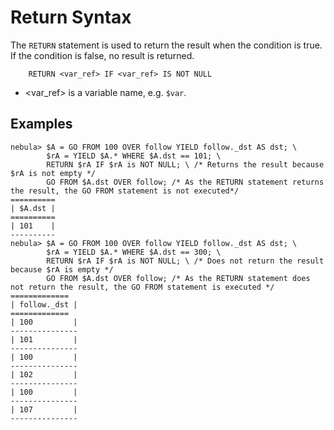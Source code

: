 # Return Syntax

The `RETURN` statement is used to return the result when the condition is true. If the condition is false, no result is returned.

```ngql
    RETURN <var_ref> IF <var_ref> IS NOT NULL
```

* <var_ref> is a variable name, e.g. `$var`.

## Examples

```ngql
nebula> $A = GO FROM 100 OVER follow YIELD follow._dst AS dst; \
        $rA = YIELD $A.* WHERE $A.dst == 101; \
        RETURN $rA IF $rA is NOT NULL; \ /* Returns the result because $rA is not empty */
        GO FROM $A.dst OVER follow; /* As the RETURN statement returns the result, the GO FROM statement is not executed*/
==========
| $A.dst |
==========
| 101    |
----------
nebula> $A = GO FROM 100 OVER follow YIELD follow._dst AS dst; \
        $rA = YIELD $A.* WHERE $A.dst == 300; \
        RETURN $rA IF $rA is NOT NULL; \ /* Does not return the result because $rA is empty */
        GO FROM $A.dst OVER follow; /* As the RETURN statement does not return the result, the GO FROM statement is executed */
=============
| follow._dst |
=============
| 100         |
---------------
| 101         |
---------------
| 100         |
---------------
| 102         |
---------------
| 100         |
---------------
| 107         |
---------------
```

